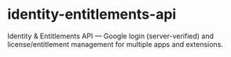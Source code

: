 # identity-entitlements-api

Identity & Entitlements API — Google login (server-verified) and license/entitlement management for multiple apps and extensions.
